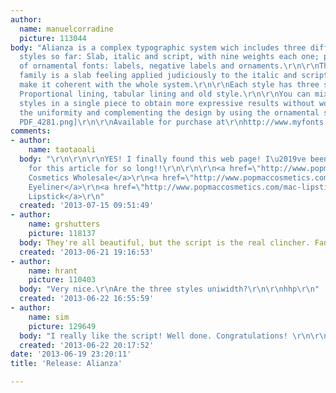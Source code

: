 ```yaml
---
author:
  name: manuelcorradine
  picture: 113044
body: "Alianza is a complex typographic system wich includes three different but complementary
  styles so far: Slab, italic and script, with nine weights each one; plus three sets
  of ornamental fonts: labels, negative labels and ornaments.\r\n\r\nThe soul of the
  family is a slab feeling applied judiciously to the italic and script styles to
  make it coherent with the whole system.\r\n\r\nEach style has three sets of figures:
  Proportional lining, tabular lining and old style.\r\n\r\nYou can mix the three
  styles in a single piece to obtain more expressive results without worring about
  the uniformity and complementing the design by using the ornamental sets.\r\n\r\n[img:sites/default/files/old-images/Portada
  PDF_4281.png]\r\n\r\nAvailable for purchase at\r\nhttp://www.myfonts.com/fonts/corradine/alianza/\r\nhttps://www.fontspring.com/fonts/manuel-corradine/alianza-slab\r\nhttps://www.fontspring.com/fonts/manuel-corradine/alianza-italic\r\nhttps://www.fontspring.com/fonts/manuel-corradine/alianza-script\r\nhttps://www.fontspring.com/fonts/manuel-corradine/alianza-ornaments\r\n\r\n[img:sites/default/files/old-images/Triptico_4131.png]"
comments:
- author:
    name: taotaoali
  body: "\r\n\r\n\r\nYES! I finally found this web page! I\u2019ve been looking just
    for this article for so long!!\r\n\r\n\r\n<a href=\"http://www.popmaccosmetics.com/\">Mac
    Cosmetics Wholesale</a>\r\n<a href=\"http://www.popmaccosmetics.com/mac-eyeliner-c-10.html\">Mac
    Eyeliner</a>\r\n<a href=\"http://www.popmaccosmetics.com/mac-lipstick-c-4.html\">Mac
    Lipstick</a>\r\n"
  created: '2013-07-15 09:51:49'
- author:
    name: grshutters
    picture: 118137
  body: They're all beautiful, but the script is the real clincher. Fantastic work!
  created: '2013-06-21 19:16:53'
- author:
    name: hrant
    picture: 110403
  body: "Very nice.\r\nAre the three styles uniwidth?\r\n\r\nhhp\r\n"
  created: '2013-06-22 16:55:59'
- author:
    name: sim
    picture: 129649
  body: "I really like the script! Well done. Congratulations! \r\n\r\n"
  created: '2013-06-22 20:17:52'
date: '2013-06-19 23:20:11'
title: 'Release: Alianza'

---
```

